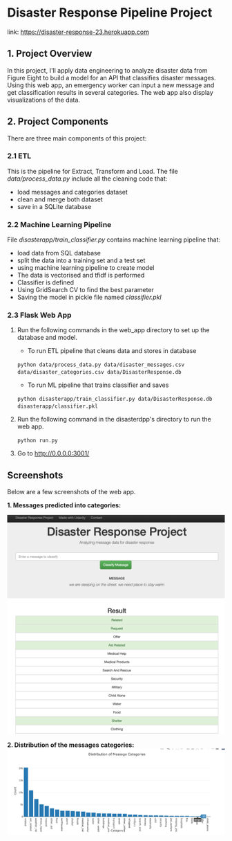 # Disaster Response Pipeline Project

link: https://disaster-response-23.herokuapp.com

## 1. Project Overview

In this project, I'll apply data engineering to analyze disaster data from Figure Eight to build a model for an API that classifies disaster messages. Using this web app, an emergency worker can input a new message and get classification results in several categories. The web app also display visualizations of the data. 

## 2. Project Components

There are three main components of this project:

### 2.1 ETL

This is the pipeline for Extract, Transform and Load. 
The file *data/process_data.py* include all the cleaning code that:

- load messages and categories dataset
- clean and merge both dataset
- save in a SQLite database

### 2.2 Machine Learning Pipeline

File *disasterapp/train_classifier.py* contains machine learning pipeline that:

- load data from SQL database
- split the data into a training set and a test set
- using machine learning pipeline to create model
- The data is vectorised and tfidf is performed
- Classifier is defined
- Using GridSearch CV to find the best parameter
- Saving the model in pickle file named *classifier.pkl*

### 2.3 Flask Web App

1. Run the following commands in the web_app directory to set up the database and model.

    - To run ETL pipeline that cleans data and stores in database
    
    `python data/process_data.py data/disaster_messages.csv data/disaster_categories.csv data/DisasterResponse.db`

    - To run ML pipeline that trains classifier and saves

    `python disasterapp/train_classifier.py data/DisasterResponse.db disasterapp/classifier.pkl`

2. Run the following command in the disasterdpp's directory to run the web app.

    `python run.py`

3. Go to http://0.0.0.0:3001/


## Screenshots

Below are a few screenshots of the web app.

**1. Messages predicted into categories:**

![Alt text](readme_pics/Screenshot-1.png?raw=true "Title")


**2. Distribution of the messages categories:**
![Alt text](readme_pics/Screenshot-2.png?raw=true "Title")








